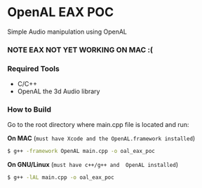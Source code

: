 # OpenAL EAX POC

Simple Audio manipulation using OpenAL

### NOTE EAX NOT YET WORKING ON MAC :(

### Required Tools
* C/C++
* OpenAL the 3d Audio library

### How to Build
Go to the root directory where main.cpp file is located and run:

**On MAC** (`must have Xcode and the OpenAL.framework installed`)
```sh
$ g++ -framework OpenAL main.cpp -o oal_eax_poc
```
**On GNU/Linux** (`must have c++/g++ and  OpenAL installed`)
```sh
$ g++ -lAL main.cpp -o oal_eax_poc 
```

